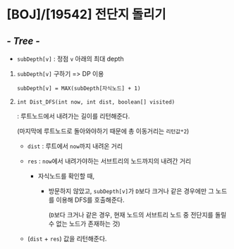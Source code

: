 # [BOJ]/[19542] 전단지 돌리기

## *- Tree -*

* `subDepth[v]` : 정점 `v` 아래의 최대 depth

1. `subDepth[v]` 구하기 => DP 이용

   `subDepth[v] = MAX(subDepth[자식노드] + 1)`

2. `int Dist_DFS(int now, int dist, boolean[] visited)`

   : 루트노드에서 내려가는 길이를 리턴해준다. 

   (마지막에 루트노드로 돌아와야하기 때문에 총 이동거리는 `리턴값*2`)

   * `dist` : 루트에서 `now`까지 내려온 거리

   * `res` : `now`에서 내려가야하는 서브트리의 노드까지의 내려간 거리

     * 자식노드를 확인할 때, 

       * 방문하지 않았고, `subDepth[v]`가 `D`보다 크거나 같은 경우에만 그 노드를 이용해 DFS를 호출해준다.

         (`D`보다 크거나 같은 경우, 현재 노드의 서브트리 노드 중 전단지를 돌릴 수 없는 노드가 존재하는 것)

   * (`dist` + `res`) 값을 리턴해준다.